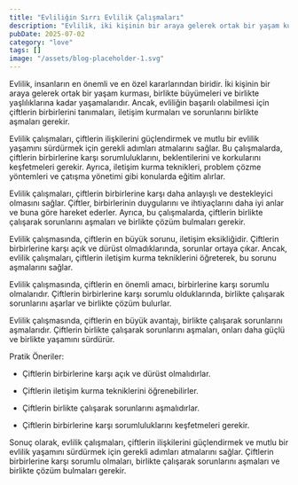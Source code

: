 ```yaml
---
title: "Evliliğin Sırrı Evlilik Çalışmaları"
description: "Evlilik, iki kişinin bir araya gelerek ortak bir yaşam kurmasıdır. Ancak, bu birlikteliğin başarılı olabilmesi için çiftlerin birbirlerini tanımaları, iletişim kurmaları ve sorunlarını birlikte aşm..."
pubDate: 2025-07-02
category: "love"
tags: []
image: "/assets/blog-placeholder-1.svg"
---
```


Evlilik, insanların en önemli ve en özel kararlarından biridir. İki kişinin bir araya gelerek ortak bir yaşam kurması, birlikte büyümeleri ve birlikte yaşlılıklarına kadar yaşamalarıdır. Ancak, evliliğin başarılı olabilmesi için çiftlerin birbirlerini tanımaları, iletişim kurmaları ve sorunlarını birlikte aşmaları gerekir.

Evlilik çalışmaları, çiftlerin ilişkilerini güçlendirmek ve mutlu bir evlilik yaşamını sürdürmek için gerekli adımları atmalarını sağlar. Bu çalışmalarda, çiftlerin birbirlerine karşı sorumluluklarını, beklentilerini ve korkularını keşfetmeleri gerekir. Ayrıca, iletişim kurma teknikleri, problem çözme yöntemleri ve çatışma yönetimi gibi konularda eğitim alırlar.

Evlilik çalışmaları, çiftlerin birbirlerine karşı daha anlayışlı ve destekleyici olmasını sağlar. Çiftler, birbirlerinin duygularını ve ihtiyaçlarını daha iyi anlar ve buna göre hareket ederler. Ayrıca, bu çalışmalarda, çiftlerin birlikte çalışarak sorunlarını aşmaları ve birlikte çözüm bulmaları gerekir.

Evlilik çalışmasında, çiftlerin en büyük sorunu, iletişim eksikliğidir. Çiftlerin birbirlerine karşı açık ve dürüst olmadıklarında, sorunlar ortaya çıkar. Ancak, evlilik çalışmaları, çiftlerin iletişim kurma tekniklerini öğreterek, bu sorunu aşmalarını sağlar.

Evlilik çalışmasında, çiftlerin en önemli amacı, birbirlerine karşı sorumlu olmalarıdır. Çiftlerin birbirlerine karşı sorumlu olduklarında, birlikte çalışarak sorunlarını aşarlar ve birlikte çözüm bulurlar.

Evlilik çalışmasında, çiftlerin en büyük avantajı, birlikte çalışarak sorunlarını aşmalarıdır. Çiftlerin birlikte çalışarak sorunlarını aşmaları, onları daha güçlü ve birlikte yaşamını sürdürür.

Pratik Öneriler:

* Çiftlerin birbirlerine karşı açık ve dürüst olmalıdırlar.

* Çiftlerin iletişim kurma tekniklerini öğrenebilirler.

* Çiftlerin birlikte çalışarak sorunlarını aşmalıdırlar.

* Çiftlerin birbirlerine karşı sorumluluklarını keşfetmeleri gerekir.

Sonuç olarak, evlilik çalışmaları, çiftlerin ilişkilerini güçlendirmek ve mutlu bir evlilik yaşamını sürdürmek için gerekli adımları atmalarını sağlar. Çiftlerin birbirlerine karşı sorumlu olmaları, birlikte çalışarak sorunlarını aşmaları ve birlikte çözüm bulmaları gerekir.